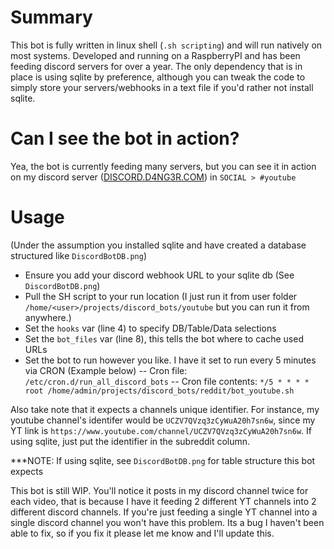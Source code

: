 # Summary
This bot is fully written in linux shell (`.sh scripting`) and will run natively on most systems. Developed and running on a RaspberryPI and has been feeding discord servers for over a year. The only dependency that is in place is using sqlite by preference, although you can tweak the code to simply store your servers/webhooks in a text file if you'd rather not install sqlite.

# Can I see the bot in action?
Yea, the bot is currently feeding many servers, but you can see it in action on my discord server ([DISCORD.D4NG3R.COM](https://discord.d4ng3r.com)) in `SOCIAL > #youtube`

# Usage 
(Under the assumption you installed sqlite and have created a database structured like `DiscordBotDB.png`)
- Ensure you add your discord webhook URL to your sqlite db (See `DiscordBotDB.png`)
- Pull the SH script to your run location (I just run it from user folder `/home/<user>/projects/discord_bots/youtube` but you can run it from anywhere.)
- Set the `hooks` var (line 4) to specify DB/Table/Data selections
- Set the `bot_files` var (line 8), this tells the bot where to cache used URLs
- Set the bot to run however you like. I have it set to run every 5 minutes via CRON (Example below)
-- Cron file: `/etc/cron.d/run_all_discord_bots`
-- Cron file contents: `*/5 * * * * root /home/admin/projects/discord_bots/reddit/bot_youtube.sh`

Also take note that it expects a channels unique identifier. For instance, my youtube channel's identifer would be `UCZV7QVzq3zCyWuA20h7sn6w`, since my YT link is `https://www.youtube.com/channel/UCZV7QVzq3zCyWuA20h7sn6w`. If using sqlite, just put the identifier in the subreddit column.

***NOTE: If using sqlite, see `DiscordBotDB.png` for table structure this bot expects

This bot is still WIP. You'll notice it posts in my discord channel twice for each video, that is because I have it feeding 2 different YT channels into 2 different discord channels. If you're just feeding a single YT channel into a single discord channel you won't have this problem. Its a bug I haven't been able to fix, so if you fix it please let me know and I'll update this.
